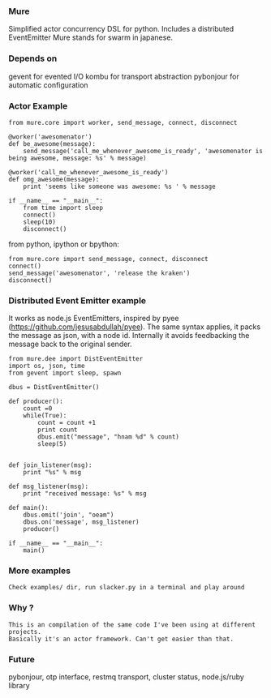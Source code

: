 ### Mure
Simplified actor concurrency DSL for python. Includes a distributed EventEmitter
Mure stands for swarm in japanese.

### Depends on
gevent for evented I/O
kombu for transport abstraction
pybonjour for automatic configuration

### Actor Example
    from mure.core import worker, send_message, connect, disconnect

    @worker('awesomenator')
    def be_awesome(message):
        send_message('call_me_whenever_awesome_is_ready', 'awesomenator is being awesome, message: %s' % message)

    @worker('call_me_whenever_awesome_is_ready')
    def omg_awesome(message):
        print 'seems like someone was awesome: %s ' % message

    if __name__ == "__main__":
        from time import sleep
        connect()
        sleep(10)
        disconnect()

from python, ipython or bpython:

    from mure.core import send_message, connect, disconnect
    connect()
    send_message('awesomenator', 'release the kraken')
    disconnect()

### Distributed Event Emitter example
It works as node.js EventEmitters, inspired by pyee (https://github.com/jesusabdullah/pyee).
The same syntax applies, it packs the message as json, with a node id.
Internally it avoids feedbacking the message back to the original sender.


    from mure.dee import DistEventEmitter
    import os, json, time
    from gevent import sleep, spawn

    dbus = DistEventEmitter()

    def producer():
        count =0
        while(True):
            count = count +1
            print count
            dbus.emit("message", "hnam %d" % count) 
            sleep(5)


    def join_listener(msg):
        print "%s" % msg

    def msg_listener(msg):
        print "received message: %s" % msg

    def main():
        dbus.emit('join', "oeam")
        dbus.on('message', msg_listener)
        producer()

    if __name__ == "__main__":
        main()

### More examples
    Check examples/ dir, run slacker.py in a terminal and play around

### Why ?
    This is an compilation of the same code I've been using at different projects.
    Basically it's an actor framework. Can't get easier than that.

### Future
pybonjour, otp interface, restmq transport, cluster status, node.js/ruby library

